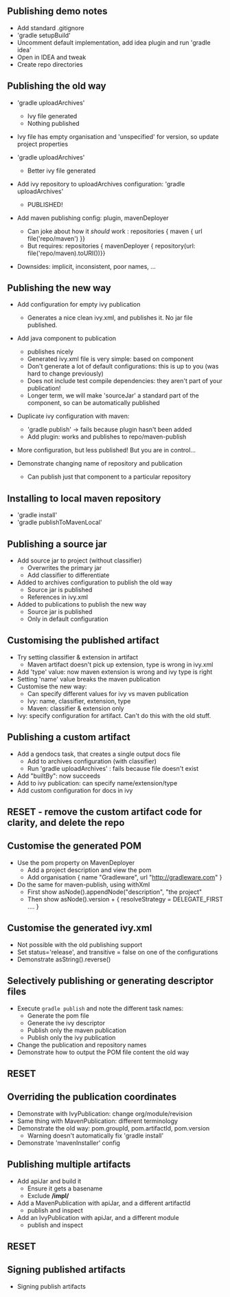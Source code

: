 ## Publishing demo notes
* Add standard .gitignore
* 'gradle setupBuild'
* Uncomment default implementation, add idea plugin and run 'gradle idea'
* Open in IDEA and tweak
* Create repo directories

## Publishing the old way
* 'gradle uploadArchives'
  * Ivy file generated
  * Nothing published
* Ivy file has empty organisation and 'unspecified' for version, so update project properties
* 'gradle uploadArchives'
  * Better ivy file generated
* Add ivy repository to uploadArchives configuration: 'gradle uploadArchives'
  * PUBLISHED!
* Add maven publishing config: plugin, mavenDeployer
  * Can joke about how it _should_ work : repositories { maven { url file('repo/maven') }}
  * But requires: repositories { mavenDeployer { repository(url: file('repo/maven).toURI())}}
  
* Downsides: implicit, inconsistent, poor names, ...

## Publishing the new way
* Add configuration for empty ivy publication
  * Generates a nice clean ivy.xml, and publishes it. No jar file published.
* Add java component to publication
  * publishes nicely
  * Generated ivy.xml file is very simple: based on component
  * Don't generate a lot of default configurations: this is up to you (was hard to change previously)
  * Does not include test compile dependencies: they aren't part of your publication!
  * Longer term, we will make 'sourceJar' a standard part of the component, so can be automatically published
* Duplicate ivy configuration with maven:
  * 'gradle publish' -> fails because plugin hasn't been added
  * Add plugin: works and publishes to repo/maven-publish
 
* More configuration, but less published! But you are in control...
* Demonstrate changing name of repository and publication
  * Can publish just that component to a particular repository
  
## Installing to local maven repository
* 'gradle install'
* 'gradle publishToMavenLocal'
  
## Publishing a source jar
* Add source jar to project (without classifier)
   * Overwrites the primary jar
   * Add classifier to differentiate
* Added to archives configuration to publish the old way
   * Source jar is published
   * References in ivy.xml
* Added to publications to publish the new way
   * Source jar is published
   * Only in default configuration
   
## Customising the published artifact

* Try setting classifier & extension in artifact
  * Maven artifact doesn't pick up extension, type is wrong in ivy.xml
* Add 'type' value: now maven extension is wrong and ivy type is right
* Setting 'name' value breaks the maven publication
* Customise the new way:
  * Can specify different values for ivy vs maven publication
  * Ivy: name, classifier, extension, type
  * Maven: classifier & extension only
* Ivy: specify configuration for artifact. Can't do this with the old stuff.

## Publishing a custom artifact
* Add a gendocs task, that creates a single output docs file
  * Add to archives configuration (with classifier)
  * Run 'gradle uploadArchives' : fails because file doesn't exist
* Add "builtBy": now succeeds
* Add to ivy publication: can specify name/extension/type
* Add custom configuration for docs in ivy

## RESET - remove the custom artifact code for clarity, and delete the repo

## Customise the generated POM
* Use the pom property on MavenDeployer
  * Add a project description and view the pom
  * Add organisation { name "Gradleware", url "http://gradleware.com" }
* Do the same for maven-publish, using withXml
  * First show asNode().appendNode("description", "the project"
  * Then show asNode().version + {
      resolveStrategy = DELEGATE_FIRST
      ....
  }
  
## Customise the generated ivy.xml
* Not possible with the old publishing support
* Set status='release', and transitive = false on one of the configurations
* Demonstrate asString().reverse()

## Selectively publishing or generating descriptor files
* Execute `gradle publish` and note the different task names:
  * Generate the pom file
  * Generate the ivy descriptor
  * Publish only the maven publication
  * Publish only the ivy publication
* Change the publication and repository names
* Demonstrate how to output the POM file content the old way

## RESET

## Overriding the publication coordinates
* Demonstrate with IvyPublication: change org/module/revision
* Same thing with MavenPublication: different terminology
* Demonstrate the old way: pom.groupId, pom.artifactId, pom.version
   * Warning doesn't automatically fix 'gradle install'
* Demonstrate 'mavenInstaller' config

## Publishing multiple artifacts
* Add apiJar and build it
  * Ensure it gets a basename
  * Exclude **/impl/**
* Add a MavenPublication with apiJar, and a different artifactId
  * publish and inspect
* Add an IvyPublication with apiJar, and a different module
  * publish and inspect
  
## RESET

## Signing published artifacts

* Signing publish artifacts

  




  



